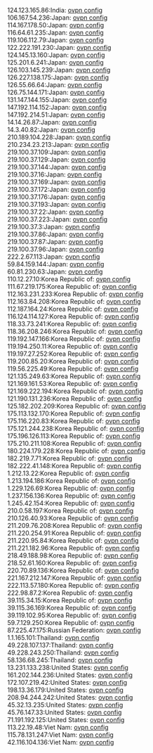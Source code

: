 124.123.165.86:India: [ovpn config](vpn/124_123_165_86.ovpn)  
106.167.54.236:Japan: [ovpn config](vpn/106_167_54_236.ovpn)  
114.167.178.50:Japan: [ovpn config](vpn/114_167_178_50.ovpn)  
116.64.61.235:Japan: [ovpn config](vpn/116_64_61_235.ovpn)  
119.106.112.79:Japan: [ovpn config](vpn/119_106_112_79.ovpn)  
122.222.191.230:Japan: [ovpn config](vpn/122_222_191_230.ovpn)  
124.145.13.160:Japan: [ovpn config](vpn/124_145_13_160.ovpn)  
125.201.6.241:Japan: [ovpn config](vpn/125_201_6_241.ovpn)  
126.103.145.239:Japan: [ovpn config](vpn/126_103_145_239.ovpn)  
126.227.138.175:Japan: [ovpn config](vpn/126_227_138_175.ovpn)  
126.55.66.64:Japan: [ovpn config](vpn/126_55_66_64.ovpn)  
126.75.144.171:Japan: [ovpn config](vpn/126_75_144_171.ovpn)  
131.147.144.155:Japan: [ovpn config](vpn/131_147_144_155.ovpn)  
147.192.114.152:Japan: [ovpn config](vpn/147_192_114_152.ovpn)  
147.192.214.51:Japan: [ovpn config](vpn/147_192_214_51.ovpn)  
14.14.26.87:Japan: [ovpn config](vpn/14_14_26_87.ovpn)  
14.3.40.82:Japan: [ovpn config](vpn/14_3_40_82.ovpn)  
210.189.104.228:Japan: [ovpn config](vpn/210_189_104_228.ovpn)  
210.234.23.213:Japan: [ovpn config](vpn/210_234_23_213.ovpn)  
219.100.37.109:Japan: [ovpn config](vpn/219_100_37_109.ovpn)  
219.100.37.129:Japan: [ovpn config](vpn/219_100_37_129.ovpn)  
219.100.37.144:Japan: [ovpn config](vpn/219_100_37_144.ovpn)  
219.100.37.16:Japan: [ovpn config](vpn/219_100_37_16.ovpn)  
219.100.37.169:Japan: [ovpn config](vpn/219_100_37_169.ovpn)  
219.100.37.172:Japan: [ovpn config](vpn/219_100_37_172.ovpn)  
219.100.37.176:Japan: [ovpn config](vpn/219_100_37_176.ovpn)  
219.100.37.193:Japan: [ovpn config](vpn/219_100_37_193.ovpn)  
219.100.37.22:Japan: [ovpn config](vpn/219_100_37_22.ovpn)  
219.100.37.223:Japan: [ovpn config](vpn/219_100_37_223.ovpn)  
219.100.37.3:Japan: [ovpn config](vpn/219_100_37_3.ovpn)  
219.100.37.86:Japan: [ovpn config](vpn/219_100_37_86.ovpn)  
219.100.37.87:Japan: [ovpn config](vpn/219_100_37_87.ovpn)  
219.100.37.96:Japan: [ovpn config](vpn/219_100_37_96.ovpn)  
222.2.67.113:Japan: [ovpn config](vpn/222_2_67_113.ovpn)  
59.84.159.144:Japan: [ovpn config](vpn/59_84_159_144.ovpn)  
60.81.230.63:Japan: [ovpn config](vpn/60_81_230_63.ovpn)  
110.12.27.10:Korea Republic of: [ovpn config](vpn/110_12_27_10.ovpn)  
111.67.219.175:Korea Republic of: [ovpn config](vpn/111_67_219_175.ovpn)  
112.163.231.233:Korea Republic of: [ovpn config](vpn/112_163_231_233.ovpn)  
112.163.84.208:Korea Republic of: [ovpn config](vpn/112_163_84_208.ovpn)  
112.187.164.24:Korea Republic of: [ovpn config](vpn/112_187_164_24.ovpn)  
116.124.114.127:Korea Republic of: [ovpn config](vpn/116_124_114_127.ovpn)  
118.33.73.241:Korea Republic of: [ovpn config](vpn/118_33_73_241.ovpn)  
118.36.208.246:Korea Republic of: [ovpn config](vpn/118_36_208_246.ovpn)  
119.192.147.166:Korea Republic of: [ovpn config](vpn/119_192_147_166.ovpn)  
119.194.250.11:Korea Republic of: [ovpn config](vpn/119_194_250_11.ovpn)  
119.197.27.252:Korea Republic of: [ovpn config](vpn/119_197_27_252.ovpn)  
119.200.85.20:Korea Republic of: [ovpn config](vpn/119_200_85_20.ovpn)  
119.56.225.49:Korea Republic of: [ovpn config](vpn/119_56_225_49.ovpn)  
121.135.249.63:Korea Republic of: [ovpn config](vpn/121_135_249_63.ovpn)  
121.169.161.53:Korea Republic of: [ovpn config](vpn/121_169_161_53.ovpn)  
121.169.222.194:Korea Republic of: [ovpn config](vpn/121_169_222_194.ovpn)  
121.190.131.236:Korea Republic of: [ovpn config](vpn/121_190_131_236.ovpn)  
125.182.202.209:Korea Republic of: [ovpn config](vpn/125_182_202_209.ovpn)  
175.113.132.170:Korea Republic of: [ovpn config](vpn/175_113_132_170.ovpn)  
175.116.220.83:Korea Republic of: [ovpn config](vpn/175_116_220_83.ovpn)  
175.121.244.238:Korea Republic of: [ovpn config](vpn/175_121_244_238.ovpn)  
175.196.126.113:Korea Republic of: [ovpn config](vpn/175_196_126_113.ovpn)  
175.210.211.108:Korea Republic of: [ovpn config](vpn/175_210_211_108.ovpn)  
180.224.179.228:Korea Republic of: [ovpn config](vpn/180_224_179_228.ovpn)  
182.219.7.71:Korea Republic of: [ovpn config](vpn/182_219_7_71.ovpn)  
182.222.41.148:Korea Republic of: [ovpn config](vpn/182_222_41_148.ovpn)  
1.212.13.22:Korea Republic of: [ovpn config](vpn/1_212_13_22.ovpn)  
1.213.194.186:Korea Republic of: [ovpn config](vpn/1_213_194_186.ovpn)  
1.229.126.69:Korea Republic of: [ovpn config](vpn/1_229_126_69.ovpn)  
1.237.156.136:Korea Republic of: [ovpn config](vpn/1_237_156_136.ovpn)  
1.245.42.154:Korea Republic of: [ovpn config](vpn/1_245_42_154.ovpn)  
210.0.58.197:Korea Republic of: [ovpn config](vpn/210_0_58_197.ovpn)  
210.126.40.93:Korea Republic of: [ovpn config](vpn/210_126_40_93.ovpn)  
211.209.76.208:Korea Republic of: [ovpn config](vpn/211_209_76_208.ovpn)  
211.220.254.91:Korea Republic of: [ovpn config](vpn/211_220_254_91.ovpn)  
211.220.95.84:Korea Republic of: [ovpn config](vpn/211_220_95_84.ovpn)  
211.221.182.96:Korea Republic of: [ovpn config](vpn/211_221_182_96.ovpn)  
218.49.188.98:Korea Republic of: [ovpn config](vpn/218_49_188_98.ovpn)  
218.52.61.160:Korea Republic of: [ovpn config](vpn/218_52_61_160.ovpn)  
220.70.89.136:Korea Republic of: [ovpn config](vpn/220_70_89_136.ovpn)  
221.167.212.147:Korea Republic of: [ovpn config](vpn/221_167_212_147.ovpn)  
222.113.57.180:Korea Republic of: [ovpn config](vpn/222_113_57_180.ovpn)  
222.98.87.2:Korea Republic of: [ovpn config](vpn/222_98_87_2.ovpn)  
39.115.34.15:Korea Republic of: [ovpn config](vpn/39_115_34_15.ovpn)  
39.115.36.169:Korea Republic of: [ovpn config](vpn/39_115_36_169.ovpn)  
39.119.102.95:Korea Republic of: [ovpn config](vpn/39_119_102_95.ovpn)  
59.7.129.250:Korea Republic of: [ovpn config](vpn/59_7_129_250.ovpn)  
87.225.47.175:Russian Federation: [ovpn config](vpn/87_225_47_175.ovpn)  
1.1.165.101:Thailand: [ovpn config](vpn/1_1_165_101.ovpn)  
49.228.107.137:Thailand: [ovpn config](vpn/49_228_107_137.ovpn)  
49.228.243.250:Thailand: [ovpn config](vpn/49_228_243_250.ovpn)  
58.136.68.245:Thailand: [ovpn config](vpn/58_136_68_245.ovpn)  
13.231.133.238:United States: [ovpn config](vpn/13_231_133_238.ovpn)  
161.202.144.236:United States: [ovpn config](vpn/161_202_144_236.ovpn)  
172.107.219.42:United States: [ovpn config](vpn/172_107_219_42.ovpn)  
198.13.36.179:United States: [ovpn config](vpn/198_13_36_179.ovpn)  
208.94.244.242:United States: [ovpn config](vpn/208_94_244_242.ovpn)  
45.32.13.235:United States: [ovpn config](vpn/45_32_13_235.ovpn)  
45.76.147.33:United States: [ovpn config](vpn/45_76_147_33.ovpn)  
71.191.192.125:United States: [ovpn config](vpn/71_191_192_125.ovpn)  
113.22.19.48:Viet Nam: [ovpn config](vpn/113_22_19_48.ovpn)  
115.78.131.247:Viet Nam: [ovpn config](vpn/115_78_131_247.ovpn)  
42.116.104.136:Viet Nam: [ovpn config](vpn/42_116_104_136.ovpn)  
